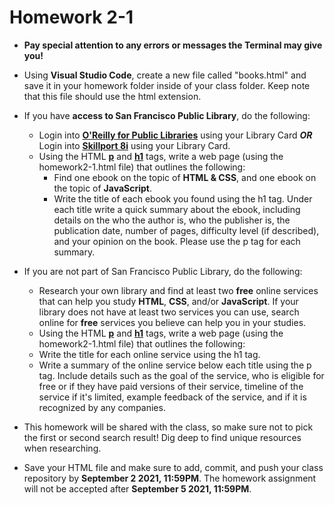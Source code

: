 # Homework 2-1
* **Pay special attention to any errors or messages the Terminal may give you!**
* Using **Visual Studio Code**, create a new file called "books.html" and save it in your homework folder inside of your class folder. Keep note that this file should use the html extension.
* If you have **access to San Francisco Public Library**, do the following:
	* Login into **[O'Reilly for Public Libraries](https://www.ezproxy.sfpl.org/login?url=https://www.oreilly.com/library/view/temporary-access/)** using your Library Card ***OR*** Login into **[Skillport 8i](https://www.ezproxy.sfpl.org/sso/skillport)** using your Library Card.
	* Using the HTML [**p**](https://developer.mozilla.org/en-US/docs/Web/HTML/Element/p) and [**h1**](https://developer.mozilla.org/en-US/docs/Web/HTML/Element/Heading_Elements) tags, write a web page (using the homework2-1.html file) that outlines the following:
		* Find one ebook on the topic of **HTML & CSS**, and one ebook on the topic of **JavaScript**.
		* Write the title of each ebook you found using the h1 tag. Under each title write a quick summary about the ebook, including details on the who the author is, who the publisher is, the publication date, number of pages, difficulty level (if described), and your opinion on the book. Please use the p tag for each summary.
* If you are not part of San Francisco Public Library, do the following:
	* Research your own library and find at least two **free** online services that can help you study **HTML**, **CSS**, and/or **JavaScript**. If your library does not have at least two services you can use, search online for **free** services you believe can help you in your studies.
	* Using the HTML [**p**](https://developer.mozilla.org/en-US/docs/Web/HTML/Element/p) and [**h1**](https://developer.mozilla.org/en-US/docs/Web/HTML/Element/Heading_Elements) tags, write a web page (using the homework2-1.html file) that outlines the following:
	* Write the title for each online service using the h1 tag.
	* Write a summary of the online service below each title using the p tag. Include details such as the goal of the service, who is eligible for free or if they have paid versions of their service, timeline of the service if it's limited, example feedback of the service, and if it is recognized by any companies.

* This homework will be shared with the class, so make sure not to pick the first or second search result! Dig deep to find unique resources when researching.

* Save your HTML file and make sure to add, commit, and push your class repository by **September 2 2021, 11:59PM**. The homework assignment will not be accepted after **September 5 2021, 11:59PM**.